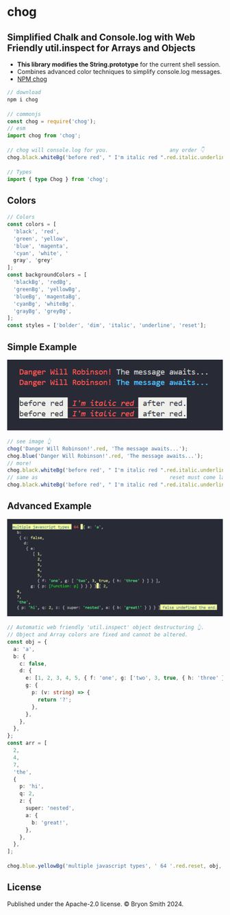 # chog

## Simplified Chalk and Console.log with Web Friendly util.inspect for Arrays and Objects

- **This library modifies the String.prototype** for the current shell session.
- Combines advanced color techniques to simplify console.log messages.
- [NPM chog](https://www.npmjs.com/package/chog)

```ts
// download
npm i chog

// commonjs
const chog = require('chog');
// esm
import chog from 'chog';

// chog will console.log for you.                    any order 👇
chog.black.whiteBg('before red', " I'm italic red ".red.italic.underline.blackBg, 'after red.');

// Types
import { type Chog } from 'chog';
```

## Colors

```ts
// Colors
const colors = [
  'black', 'red',
  'green', 'yellow',
  'blue', 'magenta',
  'cyan', 'white', '
  gray', 'grey'
];
const backgroundColors = [
  'blackBg', 'redBg',
  'greenBg', 'yellowBg',
  'blueBg', 'magentaBg',
  'cyanBg', 'whiteBg',
  'grayBg', 'greyBg',
];
const styles = ['bolder', 'dim', 'italic', 'underline', 'reset'];
```

## Simple Example

![Multiple items console.log with colors](images/red.png)

```ts
// see image 👆
chog('Danger Will Robinson!'.red, 'The message awaits...');
chog.blue('Danger Will Robinson!'.red, 'The message awaits...');
// more!
chog.black.whiteBg('before red', " I'm italic red ".red.italic.underline.blackBg, 'after red.');
// same as                                           reset must come last 👇
chog.black.whiteBg('before red', " I'm italic red ".red.italic.underline.reset, 'after red.');
```

## Advanced Example

![Automatic object destructure](images/obj.png)

```ts
// Automatic web friendly 'util.inspect' object destructuring 👆.
// Object and Array colors are fixed and cannot be altered.
const obj = {
  a: 'a',
  b: {
    c: false,
    d: {
      e: [1, 2, 3, 4, 5, { f: 'one', g: ['two', 3, true, { h: 'three' }] }],
      g: {
        p: (v: string) => {
          return '?';
        },
      },
    },
  },
};
const arr = [
  2,
  4,
  7,
  'the',
  {
    p: 'hi',
    q: 2,
    z: {
      super: 'nested',
      a: {
        b: 'great!',
      },
    },
  },
];

chog.blue.yellowBg('multiple javascript types', ' 64 '.red.reset, obj, arr, false, undefined, 'the end.');
```

## License

Published under the Apache-2.0 license. © Bryon Smith 2024.
